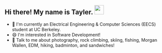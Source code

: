## Hi there! My name is Tayler. <img src="https://media.giphy.com/media/hvRJCLFzcasrR4ia7z/giphy.gif" width="30px">

 - 🌱 I'm currently an Electrical Engineering & Computer Sciences (EECS) student at UC Berkeley.
 - 😄 I'm interested in Software Development!
 - 💬 Talk to me about photography, rock climbing, skiing, fishing, Morgan Wallen, EDM, hiking, badminton, and sandwiches!

<!--
**taylerhn/taylerhn** is a ✨ _special_ ✨ repository because its `README.md` (this file) appears on your GitHub profile.

Here are some ideas to get you started:

- 🔭 I’m currently working on ...
- 🌱 I’m currently learning ...
- 👯 I’m looking to collaborate on ...
- 🤔 I’m looking for help with ...
- 💬 Ask me about ...
- 📫 How to reach me: ...
- 😄 Pronouns: ...
- ⚡ Fun fact: ...
-->
